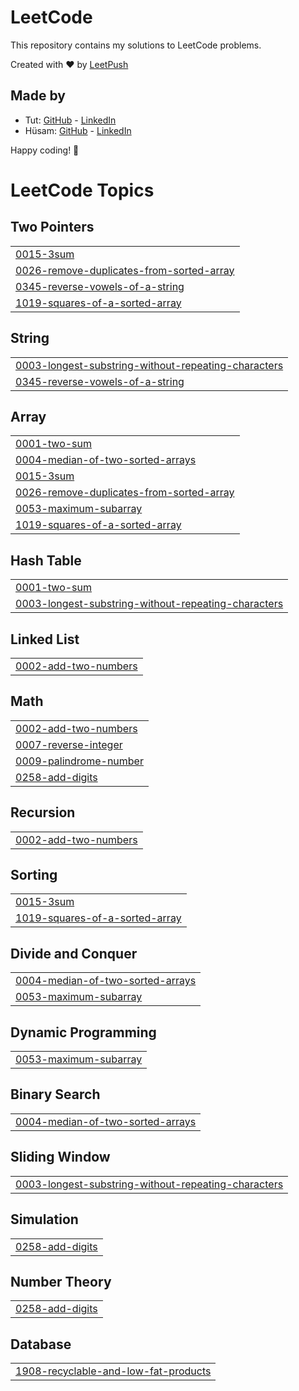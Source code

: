 # LeetCode

This repository contains my solutions to LeetCode problems.

Created with :heart: by [LeetPush](https://github.com/husamahmud/LeetPush)

 ## Made by 
 - Tut: [GitHub](https://github.com/TutTrue) - [LinkedIn](https://www.linkedin.com/in/mahmoud-hamdy-8b6825245/)
 - Hüsam: [GitHub](https://github.com/husamahmud) - [LinkedIn](https://www.linkedin.com/in/husamahmud/)

 Happy coding! 🚀
<!---LeetCode Topics Start-->
# LeetCode Topics
## Two Pointers
|  |
| ------- |
| [0015-3sum](https://github.com/shashiv367/LeetCode/tree/master/0015-3sum) |
| [0026-remove-duplicates-from-sorted-array](https://github.com/shashiv367/LeetCode/tree/master/0026-remove-duplicates-from-sorted-array) |
| [0345-reverse-vowels-of-a-string](https://github.com/shashiv367/LeetCode/tree/master/0345-reverse-vowels-of-a-string) |
| [1019-squares-of-a-sorted-array](https://github.com/shashiv367/LeetCode/tree/master/1019-squares-of-a-sorted-array) |
## String
|  |
| ------- |
| [0003-longest-substring-without-repeating-characters](https://github.com/shashiv367/LeetCode/tree/master/0003-longest-substring-without-repeating-characters) |
| [0345-reverse-vowels-of-a-string](https://github.com/shashiv367/LeetCode/tree/master/0345-reverse-vowels-of-a-string) |
## Array
|  |
| ------- |
| [0001-two-sum](https://github.com/shashiv367/LeetCode/tree/master/0001-two-sum) |
| [0004-median-of-two-sorted-arrays](https://github.com/shashiv367/LeetCode/tree/master/0004-median-of-two-sorted-arrays) |
| [0015-3sum](https://github.com/shashiv367/LeetCode/tree/master/0015-3sum) |
| [0026-remove-duplicates-from-sorted-array](https://github.com/shashiv367/LeetCode/tree/master/0026-remove-duplicates-from-sorted-array) |
| [0053-maximum-subarray](https://github.com/shashiv367/LeetCode/tree/master/0053-maximum-subarray) |
| [1019-squares-of-a-sorted-array](https://github.com/shashiv367/LeetCode/tree/master/1019-squares-of-a-sorted-array) |
## Hash Table
|  |
| ------- |
| [0001-two-sum](https://github.com/shashiv367/LeetCode/tree/master/0001-two-sum) |
| [0003-longest-substring-without-repeating-characters](https://github.com/shashiv367/LeetCode/tree/master/0003-longest-substring-without-repeating-characters) |
## Linked List
|  |
| ------- |
| [0002-add-two-numbers](https://github.com/shashiv367/LeetCode/tree/master/0002-add-two-numbers) |
## Math
|  |
| ------- |
| [0002-add-two-numbers](https://github.com/shashiv367/LeetCode/tree/master/0002-add-two-numbers) |
| [0007-reverse-integer](https://github.com/shashiv367/LeetCode/tree/master/0007-reverse-integer) |
| [0009-palindrome-number](https://github.com/shashiv367/LeetCode/tree/master/0009-palindrome-number) |
| [0258-add-digits](https://github.com/shashiv367/LeetCode/tree/master/0258-add-digits) |
## Recursion
|  |
| ------- |
| [0002-add-two-numbers](https://github.com/shashiv367/LeetCode/tree/master/0002-add-two-numbers) |
## Sorting
|  |
| ------- |
| [0015-3sum](https://github.com/shashiv367/LeetCode/tree/master/0015-3sum) |
| [1019-squares-of-a-sorted-array](https://github.com/shashiv367/LeetCode/tree/master/1019-squares-of-a-sorted-array) |
## Divide and Conquer
|  |
| ------- |
| [0004-median-of-two-sorted-arrays](https://github.com/shashiv367/LeetCode/tree/master/0004-median-of-two-sorted-arrays) |
| [0053-maximum-subarray](https://github.com/shashiv367/LeetCode/tree/master/0053-maximum-subarray) |
## Dynamic Programming
|  |
| ------- |
| [0053-maximum-subarray](https://github.com/shashiv367/LeetCode/tree/master/0053-maximum-subarray) |
## Binary Search
|  |
| ------- |
| [0004-median-of-two-sorted-arrays](https://github.com/shashiv367/LeetCode/tree/master/0004-median-of-two-sorted-arrays) |
## Sliding Window
|  |
| ------- |
| [0003-longest-substring-without-repeating-characters](https://github.com/shashiv367/LeetCode/tree/master/0003-longest-substring-without-repeating-characters) |
## Simulation
|  |
| ------- |
| [0258-add-digits](https://github.com/shashiv367/LeetCode/tree/master/0258-add-digits) |
## Number Theory
|  |
| ------- |
| [0258-add-digits](https://github.com/shashiv367/LeetCode/tree/master/0258-add-digits) |
## Database
|  |
| ------- |
| [1908-recyclable-and-low-fat-products](https://github.com/shashiv367/LeetCode/tree/master/1908-recyclable-and-low-fat-products) |
<!---LeetCode Topics End-->